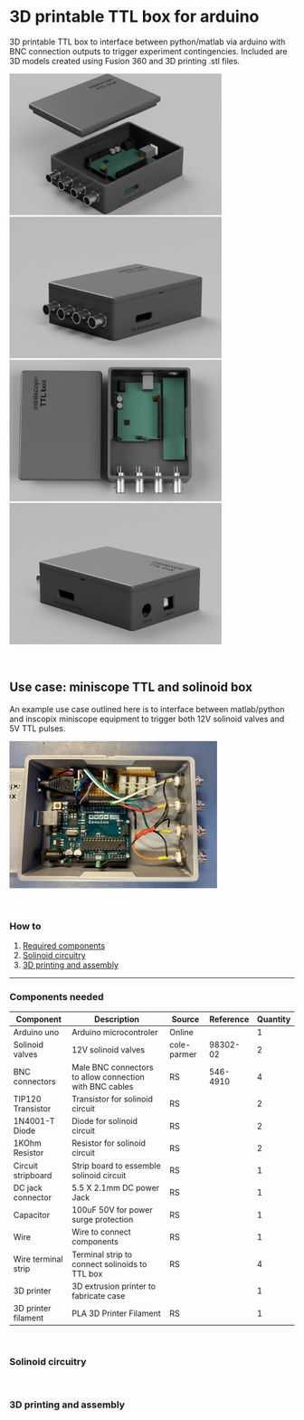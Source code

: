 # 3D printable TTL box for arduino

3D printable TTL box to interface between python/matlab via arduino with BNC connection outputs to trigger experiment contingencies. Included are 3D models created using Fusion 360 and 3D printing .stl files. 

<img src="img/renders/TTL_box_render1.png" width="375" height="250"> <img src="img/renders/TTL_box_render2.png" width="375" height="250"> <img src="img/renders/TTL_box_render3.png" width="375" height="250"> <img src="img/renders/TTL_box_render4.png" width="375" height="250">

&nbsp;

## Use case: miniscope TTL and solinoid box 
An example use case outlined here is to interface between matlab/python and inscopix miniscope equipment to trigger both 12V solinoid valves and 5V TTL pulses.

<img src="img/miniscope_ttl_box.jpg" width="367" height="260" title="miniscope TTL box with 4 TTL input/ouput and 12V power input and solinoid circuitry.">
 
&nbsp;

### How to
1. [Required components](#components-needed)
2. [Solinoid circuitry](#solinoid-circuitry)
3. [3D printing and assembly](#3d-printing-and-assembly)

--- 

### Components needed

| Component             | Description                              | Source		              	|Reference            | Quantity  |
|-----------------------|------------------------------------------|----------------------------------|---------------------|-----------|
| Arduino uno		| Arduino microcontroler               	 | Online	                      	| 			    | 1         |
| Solinoid valves        | 12V solinoid valves			       | cole-parmer			      | 98302-02		   	    | 2	    | 
| BNC connectors	      | Male BNC connectors to allow connection with BNC cables  | RS 			| 			546-4910    | 4         |
| TIP120 Transistor	      | Transistor for solinoid circuit  | RS 			| 			    | 2         |
| 1N4001-T Diode	      | Diode for solinoid circuit  | RS 			| 			    | 2         |
| 1KOhm Resistor	      | Resistor for solinoid circuit  | RS 			| 			    | 2         |
| Circuit stripboard   | Strip board to essemble solinoid circuit | RS   |   | 1  |
| DC jack connector   | 5.5 X 2.1mm DC power Jack | RS   |   | 1  |
| Capacitor   | 100uF 50V for power surge protection | RS   |   | 1  |
| Wire  | Wire to connect components | RS   |   | 1  |
| Wire terminal strip  | Terminal strip to connect solinoids to TTL box | RS   |   | 4  |
| 3D printer   | 3D extrusion printer to fabricate case |    |   | 1  |
| 3D printer filament   | PLA 3D Printer Filament |  RS  |   | 1  |

&nbsp;

### Solinoid circuitry

&nbsp;

### 3D printing and assembly




